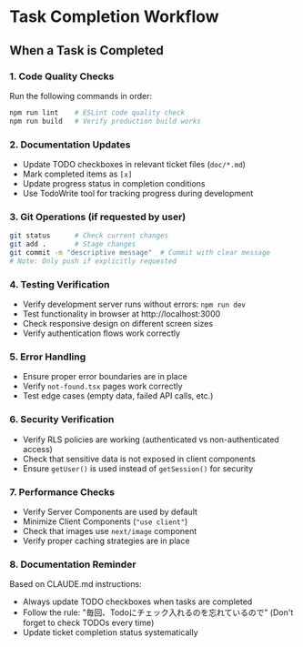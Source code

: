 # Task Completion Workflow

## When a Task is Completed

### 1. Code Quality Checks
Run the following commands in order:
```bash
npm run lint    # ESLint code quality check
npm run build   # Verify production build works
```

### 2. Documentation Updates
- Update TODO checkboxes in relevant ticket files (`doc/*.md`)
- Mark completed items as `[x]` 
- Update progress status in completion conditions
- Use TodoWrite tool for tracking progress during development

### 3. Git Operations (if requested by user)
```bash
git status      # Check current changes
git add .       # Stage changes
git commit -m "descriptive message"  # Commit with clear message
# Note: Only push if explicitly requested
```

### 4. Testing Verification
- Verify development server runs without errors: `npm run dev`
- Test functionality in browser at http://localhost:3000
- Check responsive design on different screen sizes
- Verify authentication flows work correctly

### 5. Error Handling
- Ensure proper error boundaries are in place
- Verify `not-found.tsx` pages work correctly
- Test edge cases (empty data, failed API calls, etc.)

### 6. Security Verification
- Verify RLS policies are working (authenticated vs non-authenticated access)
- Check that sensitive data is not exposed in client components
- Ensure `getUser()` is used instead of `getSession()` for security

### 7. Performance Checks
- Verify Server Components are used by default
- Minimize Client Components (`"use client"`)
- Check that images use `next/image` component
- Verify proper caching strategies are in place

### 8. Documentation Reminder
Based on CLAUDE.md instructions:
- Always update TODO checkboxes when tasks are completed
- Follow the rule: "毎回、Todoにチェック入れるのを忘れているので" (Don't forget to check TODOs every time)
- Update ticket completion status systematically